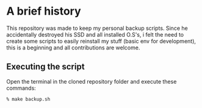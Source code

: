 # A brief history

This repository was made to keep my personal backup scripts. Since he accidentally destroyed his SSD and all installed O.S's, i felt the need to create some scripts to easily reinstall my stuff (basic env for development), this is a beginning and all contributions are welcome.

## Executing the script

Open the terminal in the cloned repository folder and execute these commands:

```
% make backup.sh
```
